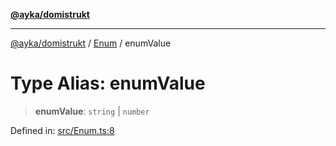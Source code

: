 [**@ayka/domistrukt**](../../../README.md)

***

[@ayka/domistrukt](../../../globals.md) / [Enum](../README.md) / enumValue

# Type Alias: enumValue

> **enumValue**: `string` \| `number`

Defined in: [src/Enum.ts:8](https://github.com/AndreyMork/domistrukt/blob/8b5cf3c2b6165986c4aa42ad9bdd7f6c43c22c84/src/Enum.ts#L8)
